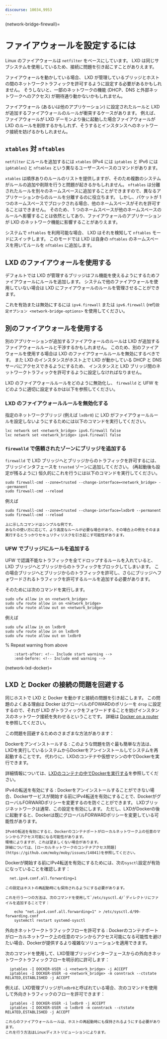 ```yaml
---
discourse: 10034,9953
---
```


(network-bridge-firewall)=
# ファイアウォールを設定するには

Linux のファイアウォールは `netfilter` をベースにしています。
LXD は同じサブシステムを使用しているため、接続に問題を引き起こすことがありえます。

ファイアウォールを動かしている場合、 LXD が管理しているブリッジとホストの間のネットワークトラフィックを許可するように設定する必要があるかもしれません。
そうしないと、一部のネットワークの機能 (DHCP、DNS と外部ネットワークへのアクセス) が期待通り動かないかもしれません。

ファイアウォール (あるいは他のアプリケーション) に設定されたルールと LXD が追加するファイアウォールのルールが衝突するケースがあります。
例えば、ファイアウォールが LXD デーモンより後に起動した場合ファイアウォールが LXD のルールを削除するかもしれず、そうするとインスタンスへのネットワーク接続を妨げるかもしれません。

## `xtables` 対 `nftables`

`netfilter` にルールを追加するには `xtables` (IPv4 には `iptables` と IPv6 には `ip6tables`) と `nftables` という異なるユーザースペースのコマンドがあります。

`xtables` は順序ありのルールのリストを提供しますが、そのため複数のシステムがルールの追加や削除を行うと問題が起きるかもしれません。
`nftables` は分離されたルールを別々のネームスペースに追加することができますので、異なるアプリケーションからのルールを分離するのに役立ちます。
しかし、パケットが 1 つのネームスペースでブロックされる場合、他のネームスペースがそれを許可することはできません。
そのため、 1 つのネームスペースが他のネームスペースのルールへ影響することは依然としてあり、ファイアウォールのアプリケーションが LXD のネットワーク機能に影響することがありえます。

システムで `nftables` を利用可能な場合、 LXD はそれを検知して `nftables` モードにスイッチします。
このモードでは LXD は自身の `nftables` のネームスペースを用いてルールを `nftables` に追加します。

## LXD のファイアウォールを使用する

デフォルトでは LXD が管理するブリッジはフル機能を使えるようにするためファイアウォールにルールを追加します。
システムで他のファイアウォールを使用していない場合は LXD にファイアウォールのルールを管理させることができます。

これを有効または無効にするには `ipv4.firewall` または `ipv6.firewall` {ref}`設定オプション <network-bridge-options>` を使用してください。

## 別のファイアウォールを使用する

別のアプリケーションが追加するファイアウォールのルールは LXD が追加するファイアウォールルールと干渉するかもしれません。
このため、別のファイアウォールを使用する場合は LXD のファイアウォールルールを無効にするべきです。
また LXD のインスタンスがホスト上で LXD が動かしている DHCP と DNS サーバにアクセスできるようにするため、
インスタンスと LXD ブリッジ間のネットワークトラフィックを許可するように設定しなければなりません。

LXD のファイアウォールルールをどのように無効化し、 `firewalld` と UFW をどのように適切に設定するかは以下を参照してください。

### LXD のファイアウォールルールを無効化する

指定のネットワークブリッジ (例えば `lxdbr0`) に LXD がファイアウォールルールを設定しないようにするためには以下のコマンドを実行してください。

    lxc network set <network_bridge> ipv6.firewall false
    lxc network set <network_bridge> ipv4.firewall false

### `firewalld` で信頼されたゾーンにブリッジを追加する

`firewalld` で LXD ブリッジへとブリッジからのトラフィックを許可するには、ブリッジインタフェースを `trusted` ゾーンに追加してください。
(再起動後も設定が残るように) 恒久的にこれを行うには以下のコマンドを実行してください。

    sudo firewall-cmd --zone=trusted --change-interface=<network_bridge> --permanent
    sudo firewall-cmd --reload

例えば

    sudo firewall-cmd --zone=trusted --change-interface=lxdbr0 --permanent
    sudo firewall-cmd --reload

<!-- Include start warning -->

```{warning}
上に示したコマンドはシンプルな例です。
あなたの使い方に応じて、より高度なルールが必要な場合があり、その場合上の例をそのまま実行するとうっかりセキュリティリスクを引き起こす可能性があります。
```

<!-- Include end warning -->

### UFW でブリッジにルールを追加する

UFW で認識不能なトラフィックを全てドロップするルールを入れていると、 LXD ブリッジへとブリッジからのトラフィックをブロックしてしまいます。
この場合ブリッジへとブリッジからのトラフィックを許可し、さらにブリッジへフォワードされるトラフィックを許可するルールを追加する必要があります。

そのためには次のコマンドを実行します。

    sudo ufw allow in on <network_bridge>
    sudo ufw route allow in on <network_bridge>
    sudo ufw route allow out on <network_bridge>

例えば

    sudo ufw allow in on lxdbr0
    sudo ufw route allow in on lxdbr0
    sudo ufw route allow out on lxdbr0

% Repeat warning from above
```{include} network_bridge_firewalld.md
    :start-after: <!-- Include start warning -->
    :end-before: <!-- Include end warning -->
```

(network-lxd-docker)=
## LXD と Docker の接続の問題を回避する

同じホストで LXD と Docker を動かすと接続の問題を引き起こします。
この問題のよくある理由は Docker はグローバルのFOWARDのポリシーを `drop` に設定するので、それが LXD がトラフィックをフォワードすることを妨げインスタンスのネットワーク接続を失わせるということです。
詳細は [Docker on a router](https://docs.docker.com/network/iptables/#docker-on-a-router) を参照してください。

この問題を回避するためのさまざまな方法があります：

Dockerをアンインストールする
: このような問題を防ぐ最も簡単な方法は、LXDを実行しているシステムからDockerをアンインストールしてシステムを再起動することです。
  代わりに、LXDのコンテナや仮想マシンの中でDockerを実行できます。

  詳細情報については、[LXDのコンテナの中でDockerを実行する](https://www.youtube.com/watch?v=_fCSSEyiGro)を参照してください。

IPv4の転送を有効にする
: Dockerをアンインストールすることができない場合、Dockerサービスが開始する前にIPv4転送を有効にすることで、DockerがグローバルFORWARDポリシーを変更するのを防ぐことができます。
  LXDブリッジネットワークは通常、この設定を有効にします。
  ただし、LXDがDockerの後に起動すると、Dockerは既にグローバルFORWARDポリシーを変更している可能性があります。

  ```{warning}
  IPv4の転送を有効にすると、Dockerのコンテナポートがローカルネットワーク上の任意のマシンからアクセス可能になる可能性があります。
  環境によりますが、これは望ましくない場合があります。
  詳細については、[ローカルネットワークのコンテナアクセス問題](https://github.com/moby/moby/issues/14041)を参照してください。
  ```

  Dockerが開始する前にIPv4転送を有効にするためには、次の`sysctl`設定が有効になっていることを確認します：

      net.ipv4.conf.all.forwarding=1

  ```{important}
  この設定はホストの再起動時にも保持されるようにする必要があります。

  これを行う一つの方法は、次のコマンドを使用して`/etc/sysctl.d/`ディレクトリにファイルを追加することです：

      echo "net.ipv4.conf.all.forwarding=1" > /etc/sysctl.d/99-forwarding.conf
      systemctl restart systemd-sysctl

  ```

外向きネットワークトラフィックフローを許可する
: Dockerのコンテナポートがローカルネットワーク上の任意のマシンからアクセス可能になる可能性を避けたい場合、Dockerが提供するより複雑なソリューションを適用できます。

  次のコマンドを使用して、LXD管理ブリッジインターフェースからの外向きネットワークトラフィックフローを明示的に許可します：

      iptables -I DOCKER-USER -i <network_bridge> -j ACCEPT
      iptables -I DOCKER-USER -o <network_bridge> -m conntrack --ctstate RELATED,ESTABLISHED -j ACCEPT

  例えば、LXD管理ブリッジが`lxdbr0`と呼ばれている場合、次のコマンドを使用して外向きトラフィックのフローを許可できます：

      iptables -I DOCKER-USER -i lxdbr0 -j ACCEPT
      iptables -I DOCKER-USER -o lxdbr0 -m conntrack --ctstate RELATED,ESTABLISHED -j ACCEPT

  ```{important}
  これらのファイアウォールルールは、ホストの再起動時にも保持されるようにする必要があります。
  これを行う方法はLinuxディストリビューションによります。
  ```
